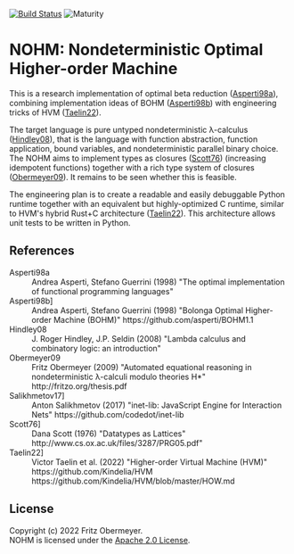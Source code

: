 [![Build Status](https://github.com/fritzo/nohm/workflows/CI/badge.svg)](https://github.com/fritzo/nohm/actions)
![Maturity](https://img.shields.io/badge/maturity-prototype-red)

# NOHM: Nondeterministic Optimal Higher-order Machine

This is a research implementation of optimal beta reduction
([Asperti98a](#Asperti98a)), combining implementation ideas of BOHM
([Asperti98b](#Asperti98b)) with engineering tricks of HVM
([Taelin22](#Taelin22)).

The target language is pure untyped nondeterministic &lambda;-calculus
([Hindley08](#Hindley08)), that is the language with function abstraction,
function application, bound variables, and nondeterministic parallel binary
choice.
The NOHM aims to implement types as closures ([Scott76](#Scott76)) (increasing
idempotent functions) together with a rich type system of closures
([Obermeyer09](#Obermeyer09)).
It remains to be seen whether this is feasible.

The engineering plan is to create a readable and easily debuggable Python
runtime together with an equivalent but highly-optimized C runtime, similar to
HVM's hybrid Rust+C architecture ([Taelin22](#Taelin22)).
This architecture allows unit tests to be written in Python.

## References

<dl>
<dt> Asperti98a <a name="Asperti98a" /> </dt>
    <dd>
    Andrea Asperti, Stefano Guerrini (1998)
    "The optimal implementation of functional programming languages"
    </dd>
<dt> Asperti98b] <a name="Asperti98b" /> </dt>
    <dd>
    Andrea Asperti, Stefano Guerrini (1998)
    "Bolonga Optimal Higher-order Machine (BOHM)"
    https://github.com/asperti/BOHM1.1
    </dd>
<dt> Hindley08 <a name="Hindley08" /> </dt>
    <dd>
    J. Roger Hindley, J.P. Seldin (2008)
    "Lambda calculus and combinatory logic: an introduction"
    </dd>
<dt> Obermeyer09 <a name="Obermeyer09" /> </dt>
    <dd>
    Fritz Obermeyer (2009)
    "Automated equational reasoning in nondeterministic &lambda;-calculi modulo theories H*"
    http://fritzo.org/thesis.pdf
    </dd>
<dt> Salikhmetov17] <a name="Salikhmetov17" /> </dt>
    <dd>
    Anton Salikhmetov (2017)
    "inet-lib: JavaScript Engine for Interaction Nets"
    https://github.com/codedot/inet-lib
    </dd>
<dt> Scott76] <a name="Scott76" />
    <dd>
    Dana Scott (1976)
    "Datatypes as Lattices"
    http://www.cs.ox.ac.uk/files/3287/PRG05.pdf"
    </dd>
<dt> Taelin22] <a name="Taelin22" /> </dt>
    <dd>
    Victor Taelin et al. (2022)
    "Higher-order Virtual Machine (HVM)"
    https://github.com/Kindelia/HVM
    https://github.com/Kindelia/HVM/blob/master/HOW.md
    </dd>
</dl>

## License

Copyright (c) 2022 Fritz Obermeyer.<br/>
NOHM is licensed under the [Apache 2.0 License](/LICENSE).
